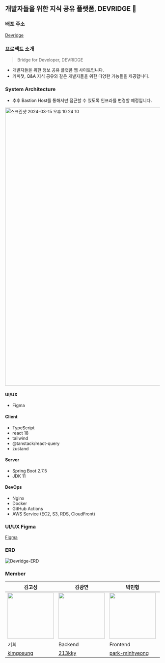 ## 개발자들을 위한 지식 공유 플랫폼, DEVRIDGE 🌁

### 배포 주소
[Devridge](https://devridge-client.vercel.app/)

### 프로젝트 소개
> Bridge for Developer, DEVRIDGE
>
* 개발자들을 위한 정보 공유 플랫폼 웹 사이트입니다.
* 커피챗, Q&A 지식 공유와 같은 개발자들을 위한 다양한 기능들을 제공합니다.
### System Architecture
* 추후 Bastion Host를 통해서만 접근할 수 있도록 인프라를 변경할 예정입니다.
<img width="904" alt="스크린샷 2024-03-15 오후 10 24 10" src="https://github.com/devridge-team-project/.github/assets/96467030/acc4d4d5-bd7f-4b1d-ab35-23a71d9e0196"/>  

#### UI/UX
- Figma
#### Client
- TypeScript
- react 18
- tailwind
- @tanstack/react-query
- zustand
#### Server
- Spring Boot 2.7.5
- JDK 11
#### DevOps
- Nginx
- Docker
- GitHub Actions
- AWS Service (EC2, S3, RDS, CloudFront)

### UI/UX Figma
[Figma](https://www.figma.com/file/IG4hQCAtRTlaA400YX1ba5/Devrigde-Project?type=design&node-id=0-1&mode=design&t=6XUd7k4prHVdAdcX-0)

### ERD

![Devridge-ERD](https://github.com/devridge-team-project/.github/assets/96467030/8c2d8eda-1e04-48c9-8204-d3afc3fa2c6f)


### Member
| 김고성 | 김광연 | 박민형 | 유희진 | 정윤조 | 하정수 |
| ---| --- | --- | --- | --- | --- |
| <img width="150px" src="https://avatars.githubusercontent.com/u/121794841?v=4" /> | <img width="150px" src="https://avatars.githubusercontent.com/u/108410827?s=400&v=4" /> | <img width="150px" src="https://avatars.githubusercontent.com/u/105710796?v=4" /> | <img width="150px" src="https://avatars.githubusercontent.com/u/96467030?v=4" /> |  <img width="150px" src="https://avatars.githubusercontent.com/u/89414343?v=4" /> | <img width="150px" src="https://avatars.githubusercontent.com/u/56336436?v=4" /> |
| 기획 | Backend | Frontend | Backend, DevOps | Frontend | Backend |
| [kimgosung](https://github.com/kimgosung) | [213kky](https://github.com/213kky) | [park-minhyeong](https://github.com/park-minhyeong) | [yu-heejin](https://github.com/yu-heejin) | [jyj1111](https://github.com/jyj1111)  | [Jungsu-lilly](https://github.com/Jungsu-lilly) |
